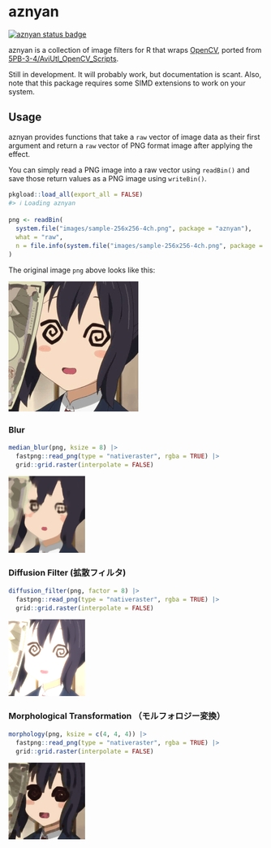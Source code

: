 # aznyan


<!-- README.md is generated from README.qmd. Please edit that file -->

<!-- badges: start -->

[![aznyan status
badge](https://paithiov909.r-universe.dev/aznyan/badges/version)](https://paithiov909.r-universe.dev/aznyan)
<!-- badges: end -->

aznyan is a collection of image filters for R that wraps [OpenCV](https://opencv.org/),
ported from [5PB-3-4/AviUtl_OpenCV_Scripts](https://github.com/5PB-3-4/AviUtl_OpenCV_Scripts).

Still in development. It will probably work, but documentation is scant. Also, note that this package requires some SIMD extensions to work on your system.

## Usage

aznyan provides functions that take a `raw` vector of image data as
their first argument and return a `raw` vector of PNG format image after
applying the effect.

You can simply read a PNG image into a raw vector using `readBin()` and
save those return values as a PNG image using `writeBin()`.

``` r
pkgload::load_all(export_all = FALSE)
#> ℹ Loading aznyan

png <- readBin(
  system.file("images/sample-256x256-4ch.png", package = "aznyan"),
  what = "raw",
  n = file.info(system.file("images/sample-256x256-4ch.png", package = "aznyan"))$size
)
```

The original image `png` above looks like this:

![original image](inst/images/sample-256x256-4ch.png)

### Blur

``` r
median_blur(png, ksize = 8) |>
  fastpng::read_png(type = "nativeraster", rgba = TRUE) |>
  grid::grid.raster(interpolate = FALSE)
```

<img src="man/figures/README-median-blur-1.png" style="width:30.0%" />

### Diffusion Filter (拡散フィルタ)

``` r
diffusion_filter(png, factor = 8) |>
  fastpng::read_png(type = "nativeraster", rgba = TRUE) |>
  grid::grid.raster(interpolate = FALSE)
```

<img src="man/figures/README-diffusion-1.png" style="width:30.0%" />

### Morphological Transformation （モルフォロジー変換）

``` r
morphology(png, ksize = c(4, 4, 4)) |>
  fastpng::read_png(type = "nativeraster", rgba = TRUE) |>
  grid::grid.raster(interpolate = FALSE)
```

<img src="man/figures/README-morph-erosion-1.png" style="width:30.0%" />
